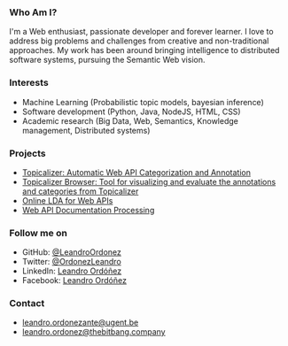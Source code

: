 ### Who Am I?

I'm a Web enthusiast, passionate developer and forever learner. I love to address big problems and challenges from creative and non-traditional approaches. My work has been around bringing intelligence to distributed software systems, pursuing the Semantic Web vision.

### Interests

* Machine Learning (Probabilistic topic models, bayesian inference)
* Software development (Python, Java, NodeJS, HTML, CSS)
* Academic research (Big Data, Web, Semantics, Knowledge management, Distributed systems)

### Projects

* [Topicalizer: Automatic Web API Categorization and Annotation](http://leandroordonez.me/Topicalizer/)
* [Topicalizer Browser: Tool for visualizing and evaluate the annotations and categories from Topicalizer](https://github.com/LeandroOrdonez/TopicalizerBrowser)
* [Online LDA for Web APIs](https://github.com/LeandroOrdonez/OnlineLDA4WebAPIs)
* [Web API Documentation Processing](https://github.com/LeandroOrdonez/WebAPIDocProcessing)

### Follow me on

* GitHub: [@LeandroOrdonez](https://github.com/LeandroOrdonez/)
* Twitter: [@OrdonezLeandro](http://twitter.com/OrdonezLeandro)
* LinkedIn: [Leandro Ordóñez](https://www.linkedin.com/in/leandroordonez)
* Facebook: [Leandro Ordóñez](http://facebook.com/leandro.ordonez.ante)

### Contact

* leandro.ordonezante@ugent.be
* leandro.ordonez@thebitbang.company
